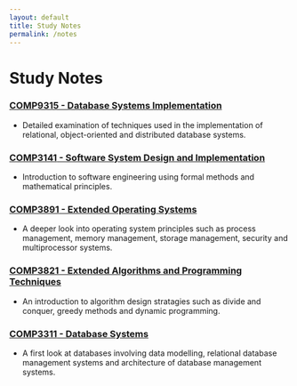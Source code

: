 ```yaml
---
layout: default
title: Study Notes
permalink: /notes
---
```

# Study Notes
### [**COMP9315** - Database Systems Implementation](https://V-Wong.github.io/notes/COMP9315)
- Detailed examination of techniques used in the implementation of relational, object-oriented and distributed database systems.

### [**COMP3141** - Software System Design and Implementation](https://V-Wong.github.io/notes/COMP3141)
- Introduction to software engineering using formal methods and mathematical principles.

### [**COMP3891** - Extended Operating Systems](https://V-Wong.github.io/notes/COMP3891)
- A deeper look into operating system principles such as process management, memory management, storage management, security and multiprocessor systems.

### [**COMP3821** - Extended Algorithms and Programming Techniques](https://V-Wong.github.io/notes/COMP3821)
- An introduction to algorithm design stratagies such as divide and conquer, greedy methods and dynamic programming.

### [**COMP3311** - Database Systems](https://V-Wong.github.io/notes/COMP3311)
- A first look at databases involving data modelling, relational database management systems and architecture of database management systems.

